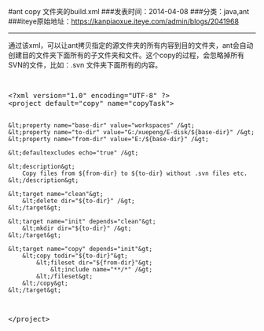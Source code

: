 #ant copy 文件夹的build.xml
###发表时间：2014-04-08
###分类：java,ant
###iteye原始地址：<a href="https://kanpiaoxue.iteye.com/admin/blogs/2041968" target="_blank">https://kanpiaoxue.iteye.com/admin/blogs/2041968</a>

---

<div class="iteye-blog-content-contain" style="font-size: 14px;"> 
 <p>通过该xml，可以让ant拷贝指定的源文件夹的所有内容到目的文件夹，ant会自动创建目的文件夹下面所有的子文件夹和文件。这个copy的过程，会忽略掉所有SVN的文件，比如：.svn 文件夹下面所有的内容。</p> 
 <p>&nbsp;</p> 
 <pre name="code" class="xml">&lt;?xml version="1.0" encoding="UTF-8" ?&gt;
&lt;project default="copy" name="copyTask"&gt;

	&lt;property name="base-dir" value="workspaces" /&gt;
	&lt;property name="to-dir" value="G:/xuepeng/E-disk/${base-dir}" /&gt;
	&lt;property name="from-dir" value="E:/${base-dir}" /&gt;
	
	&lt;defaultexcludes echo="true" /&gt;
	
	&lt;description&gt;
		Copy files from ${from-dir} to ${to-dir} without .svn files etc.
	&lt;/description&gt;
	
	&lt;target name="clean"&gt;
		&lt;delete dir="${to-dir}" /&gt;
	&lt;/target&gt;

	&lt;target name="init" depends="clean"&gt;
		&lt;mkdir dir="${to-dir}" /&gt;
	&lt;/target&gt;
		
	&lt;target name="copy" depends="init"&gt;
		&lt;copy todir="${to-dir}"&gt;
			&lt;fileset dir="${from-dir}"&gt;
				&lt;include name="**/*" /&gt;
			&lt;/fileset&gt;
		&lt;/copy&gt;
	&lt;/target&gt;

&lt;/project&gt;
</pre> 
 <p>&nbsp;</p> 
</div>